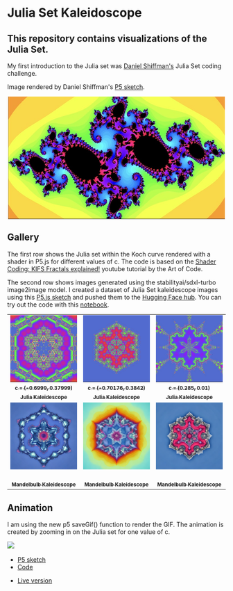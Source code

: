 # Julia Set Kaleidoscope

## This repository contains visualizations of the Julia Set.

My first introduction to the Julia set was <a href="https://thecodingtrain.com/challenges/22-julia-set">Daniel Shiffman's</a> Julia Set coding challenge.

Image rendered by Daniel Shiffman's [P5 sketch](https://editor.p5js.org/codingtrain/sketches/G6qbMmaI).

<img class="img" src="assets/ct_julia_set.jpg" alt="Julia set kaleidescope" style=" display: block;
    margin-left: auto;
    margin-right: auto;" width="500" height="">

## Gallery

The first row shows the Julia set within the Koch curve rendered with a shader in P5.js for different values of c. The code is based on the [Shader Coding: KIFS Fractals explained!](https://www.youtube.com/watch?v=il_Qg9AqQkE) youtube tutorial by the Art of Code.

The second row shows images generated using the stabilityai/sdxl-turbo image2image model. I created a dataset of Julia Set kaleidescope images using this [P5.js sketch](https://editor.p5js.org/kfahn/sketches/vugGJY9Gm) and pushed them to the [Hugging Face hub](https://huggingface.co/datasets/kfahn/kaleidescope). You can try out the code with this [notebook](mandelbulb_kaleidescope.ipynb).

<!-- IMAGE-LIST:START - Do not remove or modify this section -->
<!-- prettier-ignore-start -->
<!-- markdownlint-disable -->
<table>
  <tbody>
    <tr>
      <td align="center"><a href="jhttps://editor.p5js.org/kfahn/sketches/ujLsCeNRb"> <img class="img" src="assets/julia1.jpg" alt="Julia Kaleidescope" style="vertical-align:top;" width="500" /><br /><sub><b>c = (-0.6999, 0.37999)<br/>Julia Kaleidescope</b></sub></a></td>
      <td align="center"><a href="https://editor.p5js.org/kfahn/sketches/ujLsCeNRb"> <img class="img" src="assets/julia2.jpg" alt="Julia Kaleidescope" style="vertical-align:top;" width="500" /><br /><sub><b>c = (-0.70176, 0.3842)<br/>Julia Kaleidescope</b></sub></a></td>
      <td align="center"><a href="https://editor.p5js.org/kfahn/sketches/ujLsCeNRb"> <img class="img" src="assets/julia3.jpg" alt="Julia Kaleidescope" style="vertical-align:top;" width="500" /><br /><sub><b>c = (0.285, 0.01)<br/>Julia Kaleidescope</b></sub></a></td>
    </tr>
     <tr>
      <td align="center"><a href=""> <img class="img" src="assets/mandelbulb_kaleidescope1.png" alt="Mandelbulb Kaleidescope" style="vertical-align:top;" width="500" /><br /><sub><b><br/>Mandelbulb Kaleidescope</b></sub></a></td>
      <td align="center"><a href=""> <img class="img" src="assets/mandelbulb_kaleidescope2.png" alt="JMandelbulbKaleidescope" style="vertical-align:top;" width="500" /><br /><sub><b><br/>Mandelbulb Kaleidescope</b></sub></a></td>
      <td align="center"><a href=""> <img class="img" src="assets/mandelbulb_kaleidescope3.png" alt="Mandelbulb Kaleidescope" style="vertical-align:top;" width="500" /><br /><sub><b><br/>Mandelbulb Kaleidescope</b></sub></a></td>
    </tr>
     </tbody>
</table>

<!-- markdownlint-restore -->
<!-- prettier-ignore-end -->

<!-- IMAGE-LIST:END -->

## Animation

I am using the new p5 saveGif() function to render the GIF. The animation is created by zooming in on the Julia set for one value of c.

![](juliagif.gif)

- [P5 sketch](https://editor.p5js.org/kfahn/sketches/Zlzw2yIOL)
- [Code](https://github.com/kfahn22/julia_kaleidescope/tree/main/animation)

* [Live version](https://kfahn22.github.io/julia_kaleidescope/)
